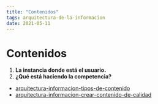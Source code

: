 ```yaml
---
title: "Contenidos"
tags: arquitectura-de-la-informacion
date: 2021-05-11
---
```


# Contenidos

1. **La instancia donde está el usuario.**
2. **¿Qué está haciendo la competencia?**

- [arquitectura-informacion-tipos-de-contenido](arquitectura-informacion-tipos-de-contenido)
- [arquitectura-informacion-crear-contenido-de-calidad](arquitectura-informacion-crear-contenido-de-calidad)